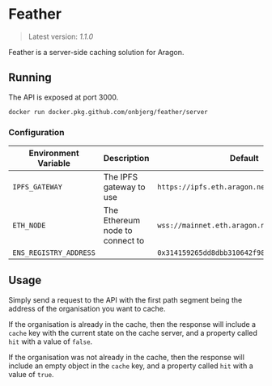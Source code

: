 # Feather

> Latest version: *1.1.0*

Feather is a server-side caching solution for Aragon.

## Running

The API is exposed at port 3000.

```
docker run docker.pkg.github.com/onbjerg/feather/server
```

### Configuration

| Environment Variable | Description             					 | Default                                      |
|----------------------|-----------------------------------|----------------------------------------------|
| `IPFS_GATEWAY`         | The IPFS gateway to use         | `https://ipfs.eth.aragon.network/ipfs/`      |
| `ETH_NODE`             | The Ethereum node to connect to | `wss://mainnet.eth.aragon.network/ws`        |
| `ENS_REGISTRY_ADDRESS` |                                 | `0x314159265dd8dbb310642f98f50c066173c1259b` |

## Usage

Simply send a request to the API with the first path segment being the address of the organisation you want to cache.

If the organisation is already in the cache, then the response will include a `cache` key with the current state on the cache server, and a property called `hit` with a value of `false`.

If the organisation was not already in the cache, then the response will include an empty object in the `cache` key, and a property called `hit` with a value of `true`.
